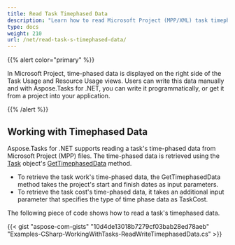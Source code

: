 ```yaml
---
title: Read Task Timephased Data
description: "Learn how to read Microsoft Project (MPP/XML) task timephased data using Aspose.Tasks for .NET."
type: docs
weight: 210
url: /net/read-task-s-timephased-data/
---
```


{{% alert color="primary" %}}

In Microsoft Project, time-phased data is displayed on the right side of the Task Usage and Resource Usage views. Users can write this data manually and with Aspose.Tasks for .NET, you can write it programmatically, or get it from a project into your application.

{{% /alert %}}

## **Working with Timephased Data**
Aspose.Tasks for .NET supports reading a task's time-phased data from Microsoft Project (MPP) files. The time-phased data is retrieved using the [Task](https://reference.aspose.com/tasks/net/aspose.tasks/task) object's [GetTimephasedData](https://reference.aspose.com/tasks/net/aspose.tasks/task/methods/gettimephaseddata) method.

- To retrieve the task work's time-phased data, the GetTimephasedData method takes the project's start and finish dates as input parameters.
- To retrieve the task cost's time-phased data, it takes an additional input parameter that specifies the type of time phase data as TaskCost.

The following piece of code shows how to read a task's timephased data.

{{< gist "aspose-com-gists" "10d4de13018b7279cf03bab28ed78aeb" "Examples-CSharp-WorkingWithTasks-ReadWriteTimephasedData.cs" >}}
